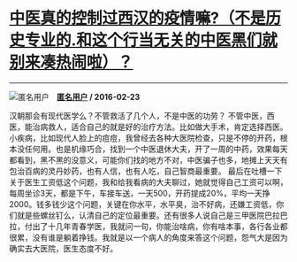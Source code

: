 # [中医真的控制过西汉的疫情嘛?（不是历史专业的.和这个行当无关的中医黑们就别来凑热闹啦）？](https://www.zhihu.com/answer/87672996)

-----------------------------------------------------------------------------------------

![匿名用户](https://pic2.zhimg.com/aadd7b895.jpg?source=1940ef5c "匿名用户")&emsp;**[匿名用户](https://www.zhihu.com/people/) / 2016-02-23**

汉朝那会有现代医学么？不管救活了几个人，不是中医的功劳？
不管中医，西医，能治病救人，适合自己的就是好的治疗方法。比如做大手术，肯定选择西医。小疾病，比如现代人脸上的痘痘，我曾经去各种大医院检查，只是不停的开药，根本没任何用。也是机缘巧合，找到一个中医退休大夫，开了一周的中药，效果每天都看到，黑不黑的没意义，可能你们找的地方不对，中医骗子也多，地摊上天天有包治百病的灵丹妙药，也有人信，也有人吃，自己智商最重要。
最后在吐槽一下关于医生工资低这个问题，我和给我看病的大夫聊过，她就觉得自己工资可以啊，每周坐诊3天，都是下午，车接车送，一天500，开药提成20%，平均一天挣2000。钱多钱少这个问题，关键在你水平，水平臭，治不好病，还嫌工资低，你们就是些螺丝钉么，认清自己的定位最重要。还有很多人说自己是三甲医院巴拉巴拉，付出了十几年青春学医，我就问一句，你能治啥病，你有啥本事，各行各业都很累，没有谁是躺着挣钱。我就是以一个病人的角度来答这个问题，怨气大是因为确实去大医院，医生态度不好。